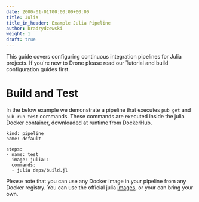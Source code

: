 ```yaml
---
date: 2000-01-01T00:00:00+00:00
title: Julia
title_in_header: Example Julia Pipeline
author: bradrydzewski
weight: 1
draft: true
---
```


This guide covers configuring continuous integration pipelines for Julia projects. If you're new to Drone please read our Tutorial and build configuration guides first.

# Build and Test

In the below example we demonstrate a pipeline that executes `pub get` and `pub run test` commands. These commands are executed inside the julia Docker container, downloaded at runtime from DockerHub.

```
kind: pipeline
name: default

steps:
- name: test
  image: julia:1
  commands:
  - julia deps/build.jl
```

Please note that you can use any Docker image in your pipeline from any Docker registry. You can use the official julia [images](https://hub.docker.com/r/_/julia/), or your can bring your own.
